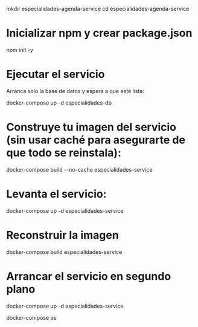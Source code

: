 
mkdir especialidades-agenda-service
cd especialidades-agenda-service

# Inicializar npm y crear package.json
npm init -y



# Ejecutar el servicio
Arranca solo la base de datos y espera a que esté lista:

docker-compose up -d especialidades-db


# Construye tu imagen del servicio (sin usar caché para asegurarte de que todo se reinstala):
docker-compose build --no-cache especialidades-service

# Levanta el servicio:
docker-compose up -d especialidades-service





# Reconstruir la imagen

docker-compose build especialidades-service



# Arrancar el servicio en segundo plano
docker-compose up -d especialidades-service

docker-compose ps









